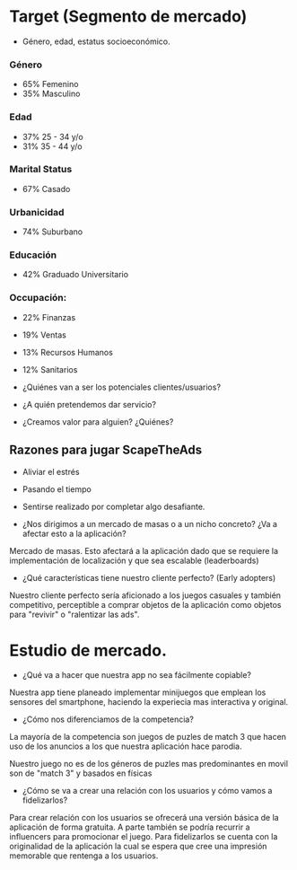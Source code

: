 # Target (Segmento de mercado)

- Género, edad, estatus socioeconómico.

### Género 
 
- 65% Femenino
- 35% Masculino
 
### Edad
 
- 37% 25 - 34 y/o
- 31% 35 - 44 y/o
 
### Marital Status 
 
- 67% Casado
 
### Urbanicidad
 
- 74% Suburbano

### Educación 
 
- 42% Graduado Universitario
 
### Occupación:
 
- 22% Finanzas
- 19% Ventas
- 13% Recursos Humanos
- 12% Sanitarios

- ¿Quiénes van a ser los potenciales clientes/usuarios?

- ¿A quién pretendemos dar servicio?

- ¿Creamos valor para alguien? ¿Quiénes?

## Razones para jugar ScapeTheAds
 
- Aliviar el estrés
- Pasando el tiempo
- Sentirse realizado por completar algo desafiante.


- ¿Nos dirigimos a un mercado de masas o a un nicho concreto? ¿Va a afectar esto a la aplicación?

Mercado de masas. Esto afectará a la aplicación dado que se requiere la implementación de localización y que sea escalable (leaderboards)

- ¿Qué características tiene nuestro cliente perfecto? (Early adopters)

Nuestro cliente perfecto sería aficionado a los juegos casuales y también competitivo, perceptible a comprar objetos de la aplicación como objetos para "revivir" o "ralentizar las ads".

# Estudio de mercado.

- ¿Qué va a hacer que nuestra app no sea fácilmente copiable?

Nuestra app tiene planeado implementar minijuegos que emplean los sensores del smartphone, haciendo la experiecia mas interactiva y original.

- ¿Cómo nos diferenciamos de la competencia?

La mayoría de la competencia son juegos de puzles de match 3 que hacen uso de los anuncios a los que nuestra aplicación hace parodia.
 
Nuestro juego no es  de los géneros de puzles mas predominantes en movil son de "match 3" y basados en físicas


- ¿Cómo se va a crear una relación con los usuarios y cómo vamos a fidelizarlos?

Para crear relación con los usuarios se ofrecerá una versión básica de la  aplicación de forma gratuita. A parte también se podría recurrir a influencers para promocionar el juego. Para fidelizarlos se cuenta con la originalidad de la aplicación la cual se espera que cree una impresión memorable que rentenga a los usuarios.

